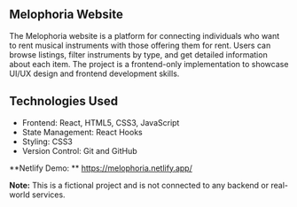 ## Melophoria Website
The Melophoria website is a platform for connecting individuals who want to rent musical instruments with those offering them for rent. Users can browse listings, filter instruments by type, and get detailed information about each item. The project is a frontend-only implementation to showcase UI/UX design and frontend development skills.

## Technologies Used
* Frontend: React, HTML5, CSS3, JavaScript
* State Management: React Hooks
* Styling: CSS3
* Version Control: Git and GitHub

**Netlify Demo: ** https://melophoria.netlify.app/

**Note:** This is a fictional project and is not connected to any backend or real-world services.
